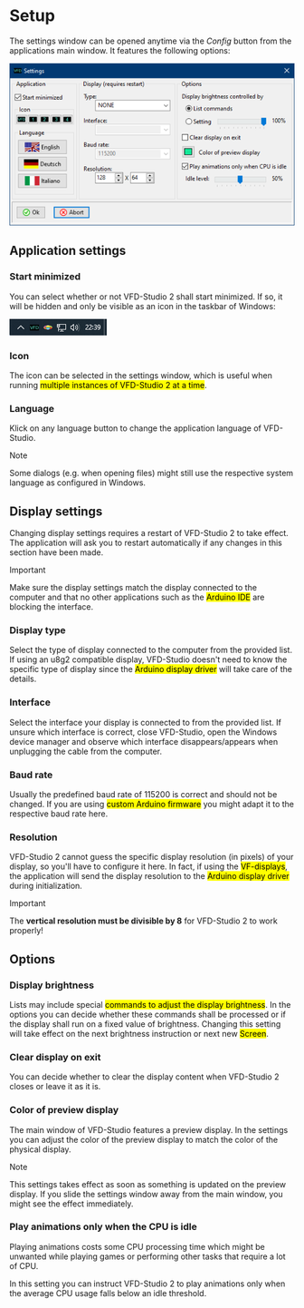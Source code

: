 # Setup

The settings window can be opened anytime via the *Config* button from the applications main window. It features the following options:

![Screenshot of the settings window showing the various configuration options.](./images/settings_window.png)

## Application settings

### Start minimized

You can select whether or not VFD-Studio 2 shall start minimized. If so, it will be hidden and only be visible as an icon in the taskbar of Windows:

![Screenshot of a part of a Windows taskbar with the clock and the VFD-Studio icon.](./images/system_tray.png)

### Icon

The icon can be selected in the settings window, which is useful when running <mark>multiple instances of VFD-Studio 2 at a time</mark>.

### Language

Klick on any language button to change the application language of VFD-Studio.

> [!NOTE]
> Some dialogs (e.g. when opening files) might still use the respective system language as configured in Windows.

## Display settings

Changing display settings requires a restart of VFD-Studio 2 to take effect. The application will ask you to restart automatically if any changes in this section have been made.

> [!IMPORTANT]  
> Make sure the display settings match the display connected to the computer and that no other applications such as the <mark>Arduino IDE</mark> are blocking the interface.

### Display type

Select the type of display connected to the computer from the provided list. 
If using an u8g2 compatible display, VFD-Studio doesn't need to know the specific type of display since the <mark>Arduino display driver</mark> will take care of the details.

### Interface

Select the interface your display is connected to from the provided list. If unsure which interface is correct, close VFD-Studio, open the Windows device manager and observe which interface disappears/appears when unplugging the cable from the computer.

### Baud rate

Usually the predefined baud rate of 115200 is correct and should not be changed. If you are using <mark>custom Arduino firmware</mark> you might adapt it to the respective baud rate here.

### Resolution

VFD-Studio 2 cannot guess the specific display resolution (in pixels) of your display, so you'll have to configure it here. In fact, if using the <mark>VF-displays</mark>, the application will send the display resolution to the <mark>Arduino display driver</mark> during initialization.

> [!IMPORTANT]  
> The **vertical resolution must be divisible by 8** for VFD-Studio 2 to work properly!

## Options

### Display brightness

Lists may include special <mark>commands to adjust the display brightness</mark>. In the options you can decide whether these commands shall be processed or if the display shall run on a fixed value of brightness. Changing this setting will take effect on the next brightness instruction or next new <mark>Screen</mark>.

### Clear display on exit

You can decide whether to clear the display content when VFD-Studio 2 closes or leave it as it is.

### Color of preview display

The main window of VFD-Studio features a preview display. In the settings you can adjust the color of the preview display to match the color of the physical display.

> [!NOTE]
> This settings takes effect as soon as something is updated on the preview display. If you slide the settings window away from the main window, you might see the effect immediately.

### Play animations only when the CPU is idle

Playing animations costs some CPU processing time which might be unwanted while playing games or performing other tasks that require a lot of CPU.

In this setting you can instruct VFD-Studio 2 to play animations only when the average CPU usage falls below an idle threshold.
